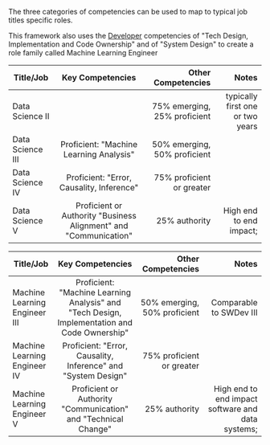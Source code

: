 The three categories of competencies can be used to map to typical job titles specific roles. 

This framework also uses the [Developer](./Developer.md)  competencies of 
"Tech Design, Implementation and Code Ownership" and of "System Design" to create 
a role family called Machine Learning Engineer


| Title/Job                   |  Key Competencies                                                     | Other Competencies              |     Notes  |
| --------------------------- |:-------------------------------------------------------------------:| -------------------------------:| ----------:|
| Data Science II             |  | 75% emerging, 25% proficient    | typically first one or two years |
| Data Science III            |  Proficient: "Machine Learning Analysis"                             | 50% emerging, 50% proficient    |   |
| Data Science IV             |  Proficient: "Error, Causality, Inference"                           | 75% proficient or greater       |  | 
| Data Science V              |  Proficient or Authority  "Business Alignment" and "Communication"  | 25% authority                   | High end to end impact; | 
          

                                                                                                                                                                                                     
| Title/Job                             |  Key Competencies                                                                                | Other Competencies              |     Notes  |
| ------------------------------------- |:-----------------------------------------------------------------------------------------------:| -------------------------------:| ----------:|
| Machine Learning Engineer III         |  Proficient: "Machine Learning Analysis"  and "Tech Design, Implementation and Code Ownership"   | 50% emerging, 50% proficient    |  Comparable to SWDev III |
| Machine Learning Engineer IV          |  Proficient: "Error, Causality, Inference" and "System Design"                                   | 75% proficient or greater       |  | 
| Machine Learning Engineer V           |  Proficient or Authority "Communication" and "Technical Change"                                 | 25% authority                   | High end to end impact software and data systems;   | 
